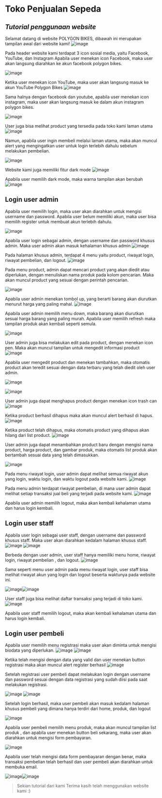 # Toko Penjualan Sepeda
## _Tutorial penggunaan website_

Selamat datang di website POLYGON BIKES, dibawah ini merupakan tampilan awal dari website kami!
![image](https://github.com/B2-KELOMPOK-3/project-akhir-web/assets/120227492/ba399952-c2a6-4193-8b24-66338a6be392)

Pada header website kami terdapat 3 icon sosial media, yaitu Facebook, YouTube, dan Instagram
Apabila user menekan icon Facebook, maka user akan langsung diarahkan ke akun facebook polygon bikes.

![image](https://github.com/B2-KELOMPOK-3/project-akhir-web/assets/120227492/c60fb4f3-e025-45de-8740-2a5ba9257862)

Ketika user menekan icon YouTube, maka user akan langsung masuk ke akun YouTube Polygon Bikes
![image](https://github.com/B2-KELOMPOK-3/project-akhir-web/assets/120227492/e72571e7-e473-4a72-9712-52834f9e75b3)

Sama halnya dengan facebook dan youtube, apabila user menekan icon instagram, maka user akan langsung masuk ke dalam akun instagram polygon bikes.

![image](https://github.com/B2-KELOMPOK-3/project-akhir-web/assets/120227492/78a03934-2abc-4a19-98fd-59fa465d6deb)

User juga bisa melihat product yang tersedia pada toko kami laman utama
![image](https://github.com/B2-KELOMPOK-3/project-akhir-web/assets/120227492/bc874cee-184f-47ff-b1ba-6aa3c3a235ca)

Namun, apabila user ingin membeli melalui laman utama, maka akan muncul alert yang mengingatkan user untuk login terlebih dahulu sebelum melakukan pembelian.

![image](https://github.com/B2-KELOMPOK-3/project-akhir-web/assets/120227492/e5831396-354d-4ada-a13f-a563fcf7fdc4)

Website kami juga memiliki fitur dark mode
![image](https://github.com/B2-KELOMPOK-3/project-akhir-web/assets/120227492/8d3d29df-f8ba-4841-a7f1-8b0075a3fde7)

Apabila user memilih dark mode, maka warna tampilan akan berubah
![image](https://github.com/B2-KELOMPOK-3/project-akhir-web/assets/120227492/52f093a3-4b54-4fbb-bbde-d5d1e466899d)

## Login user admin
Apabila user memilih login, maka user akan diarahkan untuk mengisi username dan password. Apabila user belum memiliki akun, maka user bisa memilih register untuk membuat akun terlebih dahulu.

![image](https://github.com/B2-KELOMPOK-3/project-akhir-web/assets/120227492/991f0523-9282-46f1-bd27-c6e8c4b86927)

Apabila user login sebagai admin, dengan username dan password khusus admin. Maka user admin akan masuk kehalaman khusus admin
![image](https://github.com/B2-KELOMPOK-3/project-akhir-web/assets/120227492/1ce40556-39da-4915-a0e5-a7f95fdd50fe)

Pada halaman khusus admin, terdapat 4 menu yaitu product, riwayat login, riwayat pembelian, dan logout.
![image](https://github.com/B2-KELOMPOK-3/project-akhir-web/assets/120227492/a079aadc-dd69-441d-b837-d860d71779e5)

Pada menu product, admin dapat mencari product yang akan diedit atau diperlukan, dengan menuliskan nama produk pada kolom pencarian. Maka akan muncul product yang sesuai dengan perintah pencarian.

![image](https://github.com/B2-KELOMPOK-3/project-akhir-web/assets/120227492/94525f93-eaa5-437b-8f6b-8f9d783b81b0)

Apabila user admin menekan tombol up, yang berarti barang akan diurutkan menurut harga yang paling mahal.
![image](https://github.com/B2-KELOMPOK-3/project-akhir-web/assets/120227492/dd9eb9a0-a762-471e-800f-df6d6171dee1)

Apabila user admin memilih menu down, maka barang akan diurutkan sesuai harga barang yang paling murah. Apabila user memilih refresh maka tampilan produk akan kembali seperti semula.

![image](https://github.com/B2-KELOMPOK-3/project-akhir-web/assets/120227492/2cc1ac32-5fb0-4c1b-8196-1d303409e1ea)

User admin juga bisa melakukan edit pada product, dengan menekan icon pen. Maka akan muncul tampilan untuk mengedit informasi product
![image](https://github.com/B2-KELOMPOK-3/project-akhir-web/assets/120227492/5a61214c-2b07-40c3-a764-7e269a8cf263)

Apabila user mengedit product dan menekan tambahkan, maka otomatis product akan teredit sesuai dengan data terbaru yang telah diedit oleh user admin.

![image](https://github.com/B2-KELOMPOK-3/project-akhir-web/assets/120227492/ad1a33ac-180c-4d97-9d37-e1d881569c21)

![image](https://github.com/B2-KELOMPOK-3/project-akhir-web/assets/120227492/de4dba42-4d8b-4093-813c-3ae4ae5a9969)

User admin juga dapat menghapus product dengan menekan icon trash can 
![image](https://github.com/B2-KELOMPOK-3/project-akhir-web/assets/120227492/2d1a76b8-fac2-4996-86bf-d7112b859c34)

Ketika product berhasil dihapus maka akan muncul alert berhasil di hapus. 
![image](https://github.com/B2-KELOMPOK-3/project-akhir-web/assets/120227492/2b2df11e-844e-4d19-b274-a9f5a6be846c)

Ketika product telah dihapus, maka otomatis product yang dihapus akan hilang dari list product.
![image](https://github.com/B2-KELOMPOK-3/project-akhir-web/assets/120227492/2bd14fdd-a1f6-4921-a6f2-b185279cd600)

User admin juga dapat menambahkan product baru dengan mengisi nama product, harga product, dan gambar produk, maka otomatis list produk akan bertambah sesuai data yang telah dimasukkan.

![image](https://github.com/B2-KELOMPOK-3/project-akhir-web/assets/120227492/6d2eca03-ac0c-4a1f-860b-0b0f33f412c4)

Pada menu riwayat login, user admin dapat melihat semua riwayat akun yang login, waktu login, dan waktu logout pada website kami. 
![image](https://github.com/B2-KELOMPOK-3/project-akhir-web/assets/120227492/5b241e0a-64b5-4789-a4dc-8ecbc00de4b7)

Pada menu admin terdapat riwayat pembelian, di mana user admin dapat melihat setiap transaksi jual beli yang terjadi pada website kami.
 ![image](https://github.com/B2-KELOMPOK-3/project-akhir-web/assets/120227492/227f235a-a498-4dd1-b08e-cb17f9b4bc6a)
 
Apabila user admin memilih logout, maka akan kembali kehalaman utama dan harus login kembali.

## Login user staff
Apabila user login sebagai user staff, dengan username dan password khusus staff. Maka user akan diarahkan kedalam halaman khusus staff.
![image](https://github.com/B2-KELOMPOK-3/project-akhir-web/assets/120227492/7534ae17-b75c-4d7f-8b2a-bdc2beb536ab)
![image](https://github.com/B2-KELOMPOK-3/project-akhir-web/assets/120227492/ac444392-fe15-4f2d-8e5b-452f81523bc3)

Berbeda dengan user admin, user staff hanya memiliki menu home, riwayat login, riwayat pembelian , dan logout.
![image](https://github.com/B2-KELOMPOK-3/project-akhir-web/assets/120227492/ad4b9342-36aa-47d0-ba75-7f28f7bd9d29)

Sama seperti menu user admin pada menu riwayat login, user staff bisa melihat riwayat akun yang login dan logout beserta waktunya pada website ini.

![image](https://github.com/B2-KELOMPOK-3/project-akhir-web/assets/120227492/6c917a53-df47-4877-8341-28689003f377)![image](https://github.com/B2-KELOMPOK-3/project-akhir-web/assets/120227492/506e0414-b155-4bfe-b109-af1dce3c760d)

User staff juga bisa melihat daftar transaksi yang terjadi di toko kami. 
![image](https://github.com/B2-KELOMPOK-3/project-akhir-web/assets/120227492/82d7014f-92f1-474f-b5e3-3e5aca1a2bcd)

Apabila user staff memilih logout, maka akan kembali kehalaman utama dan harus login kembali.

## Login user pembeli

Apabila user memilih menu registrasi maka user akan diminta untuk mengisi biodata yang diperlukan.
![image](https://github.com/B2-KELOMPOK-3/project-akhir-web/assets/120227492/74b89ba4-5cde-4204-8edd-c73a821b7310)
![image](https://github.com/B2-KELOMPOK-3/project-akhir-web/assets/120227492/272b802c-a758-4825-8418-bdf87a8a56de)

Ketika telah mengisi dengan data yang valid dan user menekan button registrasi maka akan muncul alert register berhasil
![image](https://github.com/B2-KELOMPOK-3/project-akhir-web/assets/120227492/39bab0eb-b2f3-4256-90eb-f286b5355e44)

Setelah registrasi user pembeli dapat melakukan login dengan username dan password sesuai dengan data registrasi yang sudah diisi pada saat melakukan registrasi.

![image](https://github.com/B2-KELOMPOK-3/project-akhir-web/assets/120227492/a784ff65-f208-4435-a4a6-0bc5f883566e)
![image](https://github.com/B2-KELOMPOK-3/project-akhir-web/assets/120227492/c2e9b71c-ec6d-4a9c-bc1d-b0c2890c7a10)

Setelah login berhasil, maka user pembeli akan masuk kedalam halaman khusus pembeli yang dimana hanya terdiri dari home, produk, dan logout

![image](https://github.com/B2-KELOMPOK-3/project-akhir-web/assets/120227492/750496b4-5de5-482c-8d70-5ef9dba1bae9)

Apabila user pembeli memilih menu produk, maka akan muncul tampilan list produk , dan apabila user menekan button beli sekarang, maka user akan diarahkan untuk mengisi form pembayaran.

![image](https://github.com/B2-KELOMPOK-3/project-akhir-web/assets/120227492/7fd11a84-f9ab-4685-bfb7-bdb1e0dd93aa)

Apabila user telah mengisi data form pembayaran dengan benar, maka transaksi pembelian telah berhasil dan user pembeli akan diarahkan untuk membuka email.

![image](https://github.com/B2-KELOMPOK-3/project-akhir-web/assets/120227492/ddf62b59-a1e9-4134-98e5-1d8c3ef96d83)![image](https://github.com/B2-KELOMPOK-3/project-akhir-web/assets/120227492/1f71928c-ccbe-49ad-b762-d5b6a544b526)


> Sekian tutorial dari kami
> Terima kasih telah menggunakan website kami :)



